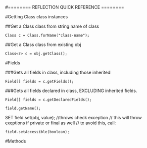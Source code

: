 #======== REFLECTION QUICK REFERENCE ========

#Getting Class class instances

##Get a Class class from string name of class

	Class c = Class.forName("class-name");

##Get a Class class from existing obj

	Class<?> c = obj.getClass();

#Fields

###Gets all fields in class, including those inherited

	Field[] fields = c.getFields();

###Gets all fields declared in class, EXCLUDING inherited fields.

	Field[] fields = c.getDeclaredFields();

	field.getName(); 
SET
	field.set(obj, value); //throws check exception
	// this will throw exeptions if private or final as well
	// to avoid this, call:

 	field.setAccessible(boolean);

#Methods

	
	
